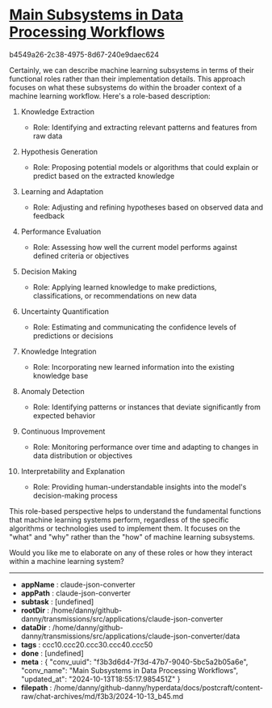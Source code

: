 # [Main Subsystems in Data Processing Workflows](https://claude.ai/chat/f3b3d6d4-7f3d-47b7-9040-5bc5a2b05a6e)

b4549a26-2c38-4975-8d67-240e9daec624

 Certainly, we can describe machine learning subsystems in terms of their functional roles rather than their implementation details. This approach focuses on what these subsystems do within the broader context of a machine learning workflow. Here's a role-based description:

1. Knowledge Extraction
   - Role: Identifying and extracting relevant patterns and features from raw data

2. Hypothesis Generation
   - Role: Proposing potential models or algorithms that could explain or predict based on the extracted knowledge

3. Learning and Adaptation
   - Role: Adjusting and refining hypotheses based on observed data and feedback

4. Performance Evaluation
   - Role: Assessing how well the current model performs against defined criteria or objectives

5. Decision Making
   - Role: Applying learned knowledge to make predictions, classifications, or recommendations on new data

6. Uncertainty Quantification
   - Role: Estimating and communicating the confidence levels of predictions or decisions

7. Knowledge Integration
   - Role: Incorporating new learned information into the existing knowledge base

8. Anomaly Detection
   - Role: Identifying patterns or instances that deviate significantly from expected behavior

9. Continuous Improvement
   - Role: Monitoring performance over time and adapting to changes in data distribution or objectives

10. Interpretability and Explanation
    - Role: Providing human-understandable insights into the model's decision-making process

This role-based perspective helps to understand the fundamental functions that machine learning systems perform, regardless of the specific algorithms or technologies used to implement them. It focuses on the "what" and "why" rather than the "how" of machine learning subsystems.

Would you like me to elaborate on any of these roles or how they interact within a machine learning system?

---

* **appName** : claude-json-converter
* **appPath** : claude-json-converter
* **subtask** : [undefined]
* **rootDir** : /home/danny/github-danny/transmissions/src/applications/claude-json-converter
* **dataDir** : /home/danny/github-danny/transmissions/src/applications/claude-json-converter/data
* **tags** : ccc10.ccc20.ccc30.ccc40.ccc50
* **done** : [undefined]
* **meta** : {
  "conv_uuid": "f3b3d6d4-7f3d-47b7-9040-5bc5a2b05a6e",
  "conv_name": "Main Subsystems in Data Processing Workflows",
  "updated_at": "2024-10-13T18:55:17.985451Z"
}
* **filepath** : /home/danny/github-danny/hyperdata/docs/postcraft/content-raw/chat-archives/md/f3b3/2024-10-13_b45.md